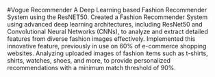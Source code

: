 #Vogue Recommender
A Deep Learning based Fashion Recommender System using the ResNET50.
Created a Fashion Recommender System using advanced deep learning architectures, including ResNet50 and Convolutional Neural Networks (CNNs), to 
analyze and extract detailed features from diverse fashion images effectively.
Implemented this innovative feature, previously in use on 60% of e-commerce shopping websites.
Analyzing uploaded images of fashion items such as t-shirts, shirts, watches, shoes, and more, to provide personalized recommendations with a minimum match threshold of 90%.
